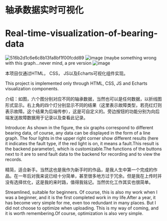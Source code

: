 # 轴承数据实时可视化
# Real-time-visualization-of-bearing-data

![516b2d1c6e6c8b13fa8bf1f00fcdd89](https://github.com/user-attachments/assets/eb71ecde-df11-41d7-9e40-374c7125ce88)
![image](https://github.com/user-attachments/assets/54e58e77-3189-4939-a53d-07676380e9d5)
(maybe something wrong with this graph...never mind, a pre version
![image](https://github.com/user-attachments/assets/8888e72f-7a7e-4d2d-8ddb-0602c7e50f1e)

本项目仅通过HTML， CSS， JS以及Echarts可视化组件实现。
 
This project is implemented only through HTML, CSS, JS and Echarts visualization components.



介绍：如图，六个图分别对应不同的轴承数据，当然也可以是任何数据，以折线图形式显示。右上角的四个灯分别显示不同的结果（这里表示故障类型，若亮红灯则表示故障。这个结果为后端传参），这是可自定义的。旁边按钮的功能分别为向后端发送故障数据用于记录以及查看此记录。

Introduce: As shown in the figure, the six graphs correspond to different bearing data, of course, any data can be displayed in the form of a line graph. The four lights in the upper right corner show different results (here it indicates the fault type, if the red light is on, it means a fault.This result is the backend parameter), which is customizable.The functions of the buttons next to it are to send fault data to the backend for recording and to view the records.




精简，适合新手。当然这也是我作为新手时的作品，是我人生中第一个完成的作品。在一年后对我来说已经十分简单，甚至很多地方过于冗余。但是我在上传时并没有选择优化，这是我的来时路，值得我铭记。当然优化工作其实也很简单。

Streamlined, suitable for beginners. Of course, this is also my work when I was a beginner, and it is the first completed work in my life.After a year, it has become very simple for me, even too redundant in many places. But I did not choose to optimize when uploading. This is my way of coming, and it is worth remembering.Of course, optimization is also very simple.

